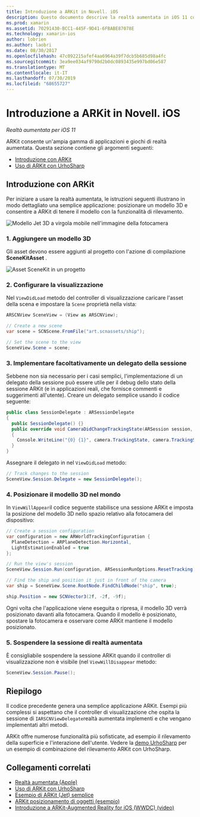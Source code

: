 ```yaml
---
title: Introduzione a ARKit in Novell. iOS
description: Questo documento descrive la realtà aumentata in iOS 11 con ARKit. Viene illustrato come aggiungere un modello 3D a un'app, configurare la visualizzazione, implementare un delegato della sessione, posizionare il modello 3D nel mondo e sospendere la sessione di realtà aumentata.
ms.prod: xamarin
ms.assetid: 70291430-BCC1-445F-9D41-6FBABE87078E
ms.technology: xamarin-ios
author: lobrien
ms.author: laobri
ms.date: 08/30/2017
ms.openlocfilehash: 47c092215afef4aa6964a39f7dcb5b685d98a4fc
ms.sourcegitcommit: 3ea9ee034af9790d2b0dc0893435e997bd06e587
ms.translationtype: MT
ms.contentlocale: it-IT
ms.lasthandoff: 07/30/2019
ms.locfileid: "68655727"
---
```

# <a name="introduction-to-arkit-in-xamarinios"></a>Introduzione a ARKit in Novell. iOS

_Realtà aumentata per iOS 11_

ARKit consente un'ampia gamma di applicazioni e giochi di realtà aumentata. Questa sezione contiene gli argomenti seguenti:

- [Introduzione con ARKit](#gettingstarted)
- [Uso di ARKit con UrhoSharp](urhosharp.md)

<a name="gettingstarted" />

## <a name="getting-started-with-arkit"></a>Introduzione con ARKit

Per iniziare a usare la realtà aumentata, le istruzioni seguenti illustrano in modo dettagliato una semplice applicazione: posizionare un modello 3D e consentire a ARKit di tenere il modello con la funzionalità di rilevamento.

![Modello Jet 3D a virgola mobile nell'immagine della fotocamera](images/jet-sml.png)

### <a name="1-add-a-3d-model"></a>1. Aggiungere un modello 3D

Gli asset devono essere aggiunti al progetto con l'azione di compilazione **SceneKitAsset** .

![Asset SceneKit in un progetto](images/scene-assets.png)


### <a name="2-configure-the-view"></a>2. Configurare la visualizzazione

Nel `ViewDidLoad` metodo del controller di visualizzazione caricare l'asset della scena e impostare la `Scene` proprietà nella vista:

```csharp
ARSCNView SceneView = (View as ARSCNView);

// Create a new scene
var scene = SCNScene.FromFile("art.scnassets/ship");

// Set the scene to the view
SceneView.Scene = scene;
```

### <a name="3-optionally-implement-a-session-delegate"></a>3. Implementare facoltativamente un delegato della sessione

Sebbene non sia necessario per i casi semplici, l'implementazione di un delegato della sessione può essere utile per il debug dello stato della sessione ARKit (e in applicazioni reali, che fornisce commenti e suggerimenti all'utente). Creare un delegato semplice usando il codice seguente:

```csharp
public class SessionDelegate : ARSessionDelegate
{
  public SessionDelegate() {}
  public override void CameraDidChangeTrackingState(ARSession session, ARCamera camera)
  {
    Console.WriteLine("{0} {1}", camera.TrackingState, camera.TrackingStateReason);
  }
}
```

Assegnare il delegato in nel `ViewDidLoad` metodo:

```csharp
// Track changes to the session
SceneView.Session.Delegate = new SessionDelegate();
```

### <a name="4-position-the-3d-model-in-the-world"></a>4. Posizionare il modello 3D nel mondo

In `ViewWillAppear`il codice seguente stabilisce una sessione ARKit e imposta la posizione del modello 3D nello spazio relativo alla fotocamera del dispositivo:

```csharp
// Create a session configuration
var configuration = new ARWorldTrackingConfiguration {
  PlaneDetection = ARPlaneDetection.Horizontal,
  LightEstimationEnabled = true
};

// Run the view's session
SceneView.Session.Run(configuration, ARSessionRunOptions.ResetTracking);

// Find the ship and position it just in front of the camera
var ship = SceneView.Scene.RootNode.FindChildNode("ship", true);

ship.Position = new SCNVector3(2f, -2f, -9f);
```

Ogni volta che l'applicazione viene eseguita o ripresa, il modello 3D verrà posizionato davanti alla fotocamera. Quando il modello è posizionato, spostare la fotocamera e osservare come ARKit mantiene il modello posizionato.

### <a name="5-pause-the-augmented-reality-session"></a>5. Sospendere la sessione di realtà aumentata

È consigliabile sospendere la sessione ARKit quando il controller di visualizzazione non è visibile (nel `ViewWillDisappear` metodo:

```csharp
SceneView.Session.Pause();
```

## <a name="summary"></a>Riepilogo

Il codice precedente genera una semplice applicazione ARKit. Esempi più complessi si aspettano che il controller di visualizzazione che ospita la sessione di `IARSCNViewDelegate`realtà aumentata implementi e che vengano implementati altri metodi.

ARKit offre numerose funzionalità più sofisticate, ad esempio il rilevamento della superficie e l'interazione dell'utente. Vedere la [demo UrhoSharp](urhosharp.md) per un esempio di combinazione del rilevamento ARKit con UrhoSharp.


## <a name="related-links"></a>Collegamenti correlati

- [Realtà aumentata (Apple)](https://developer.apple.com/arkit/)
- [Uso di ARKit con UrhoSharp](urhosharp.md)
- [Esempio di ARKit (Jet) semplice](https://docs.microsoft.com/samples/xamarin/ios-samples/ios11-arkitsample)
- [ARKit posizionamento di oggetti (esempio)](https://docs.microsoft.com/samples/xamarin/ios-samples/ios11-arkitplacingobjects)
- [Introduzione a ARKit-Augmented Reality for iOS (WWDC) (video)](https://developer.apple.com/videos/play/wwdc2017/602/)
